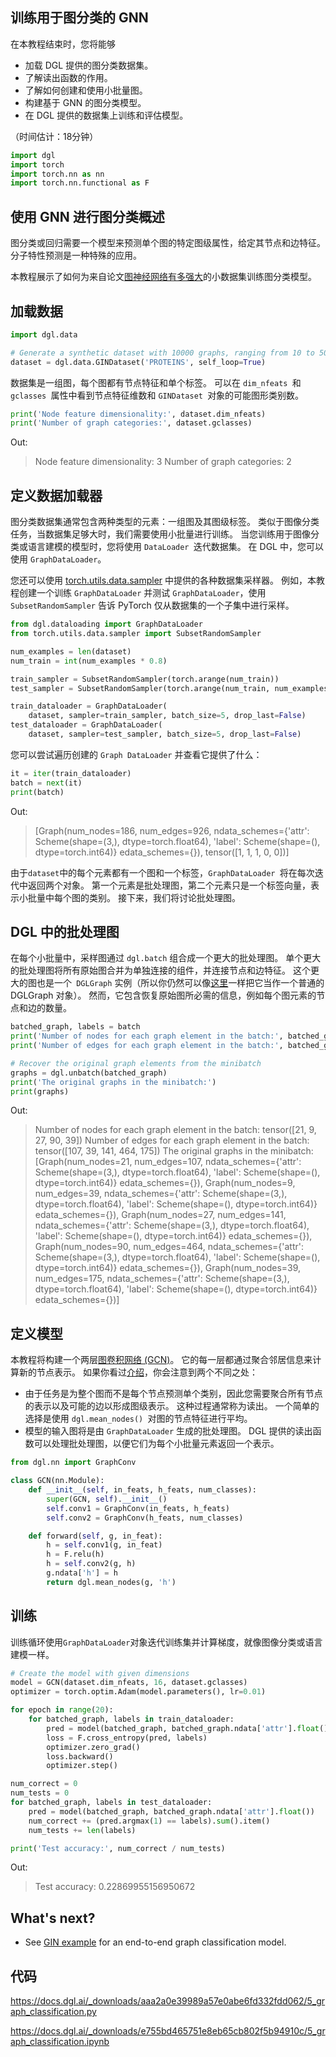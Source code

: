 ## 训练用于图分类的 GNN

在本教程结束时，您将能够

+ 加载 DGL 提供的图分类数据集。
+ 了解读出函数的作用。
+ 了解如何创建和使用小批量图。
+ 构建基于 GNN 的图分类模型。
+ 在 DGL 提供的数据集上训练和评估模型。

（时间估计：18分钟）

```python
import dgl
import torch
import torch.nn as nn
import torch.nn.functional as F
```

## 使用 GNN 进行图分类概述

图分类或回归需要一个模型来预测单个图的特定图级属性，给定其节点和边特征。 分子特性预测是一种特殊的应用。

本教程展示了如何为来自论文[图神经网络有多强大](https://arxiv.org/abs/1810.00826)的小数据集训练图分类模型。

## 加载数据

```python
import dgl.data

# Generate a synthetic dataset with 10000 graphs, ranging from 10 to 500 nodes.
dataset = dgl.data.GINDataset('PROTEINS', self_loop=True)
```

数据集是一组图，每个图都有节点特征和单个标签。 可以在 `dim_nfeats `和 `gclasses `属性中看到节点特征维数和 `GINDataset `对象的可能图形类别数。

```python
print('Node feature dimensionality:', dataset.dim_nfeats)
print('Number of graph categories:', dataset.gclasses)
```

Out:

> Node feature dimensionality: 3
> Number of graph categories: 2

## 定义数据加载器

图分类数据集通常包含两种类型的元素：一组图及其图级标签。 类似于图像分类任务，当数据集足够大时，我们需要使用小批量进行训练。 当您训练用于图像分类或语言建模的模型时，您将使用 `DataLoader `迭代数据集。 在 DGL 中，您可以使用 `GraphDataLoader`。

您还可以使用 [torch.utils.data.sampler](https://pytorch.org/docs/stable/data.html#data-loading-order-and-sampler) 中提供的各种数据集采样器。 例如，本教程创建一个训练 `GraphDataLoader` 并测试 `GraphDataLoader`，使用` SubsetRandomSampler` 告诉 PyTorch 仅从数据集的一个子集中进行采样。

```python
from dgl.dataloading import GraphDataLoader
from torch.utils.data.sampler import SubsetRandomSampler

num_examples = len(dataset)
num_train = int(num_examples * 0.8)

train_sampler = SubsetRandomSampler(torch.arange(num_train))
test_sampler = SubsetRandomSampler(torch.arange(num_train, num_examples))

train_dataloader = GraphDataLoader(
    dataset, sampler=train_sampler, batch_size=5, drop_last=False)
test_dataloader = GraphDataLoader(
    dataset, sampler=test_sampler, batch_size=5, drop_last=False)
```

您可以尝试遍历创建的 `Graph DataLoader` 并查看它提供了什么：

```python
it = iter(train_dataloader)
batch = next(it)
print(batch)
```

Out:

> [Graph(num_nodes=186, num_edges=926,
>       ndata_schemes={'attr': Scheme(shape=(3,), dtype=torch.float64), 'label': Scheme(shape=(), dtype=torch.int64)}
>       edata_schemes={}), tensor([1, 1, 1, 0, 0])]

由于`dataset`中的每个元素都有一个图和一个标签，`GraphDataLoader `将在每次迭代中返回两个对象。 第一个元素是批处理图，第二个元素只是一个标签向量，表示小批量中每个图的类别。 接下来，我们将讨论批处理图。

## DGL 中的批处理图

在每个小批量中，采样图通过 `dgl.batch` 组合成一个更大的批处理图。 单个更大的批处理图将所有原始图合并为单独连接的组件，并连接节点和边特征。 这个更大的图也是一个` DGLGraph` 实例（所以你仍然可以像[这里](https://docs.dgl.ai/tutorials/blitz/2_dglgraph.ipynb)一样把它当作一个普通的 DGLGraph 对象）。 然而，它包含恢复原始图所必需的信息，例如每个图元素的节点和边的数量。

```python
batched_graph, labels = batch
print('Number of nodes for each graph element in the batch:', batched_graph.batch_num_nodes())
print('Number of edges for each graph element in the batch:', batched_graph.batch_num_edges())

# Recover the original graph elements from the minibatch
graphs = dgl.unbatch(batched_graph)
print('The original graphs in the minibatch:')
print(graphs)
```

Out:

> Number of nodes for each graph element in the batch: tensor([21,  9, 27, 90, 39])
> Number of edges for each graph element in the batch: tensor([107,  39, 141, 464, 175])
> The original graphs in the minibatch:
> [Graph(num_nodes=21, num_edges=107,
>       ndata_schemes={'attr': Scheme(shape=(3,), dtype=torch.float64), 'label': Scheme(shape=(), dtype=torch.int64)}
>       edata_schemes={}), Graph(num_nodes=9, num_edges=39,
>       ndata_schemes={'attr': Scheme(shape=(3,), dtype=torch.float64), 'label': Scheme(shape=(), dtype=torch.int64)}
>       edata_schemes={}), Graph(num_nodes=27, num_edges=141,
>       ndata_schemes={'attr': Scheme(shape=(3,), dtype=torch.float64), 'label': Scheme(shape=(), dtype=torch.int64)}
>       edata_schemes={}), Graph(num_nodes=90, num_edges=464,
>       ndata_schemes={'attr': Scheme(shape=(3,), dtype=torch.float64), 'label': Scheme(shape=(), dtype=torch.int64)}
>       edata_schemes={}), Graph(num_nodes=39, num_edges=175,
>       ndata_schemes={'attr': Scheme(shape=(3,), dtype=torch.float64), 'label': Scheme(shape=(), dtype=torch.int64)}
>       edata_schemes={})]

## 定义模型

本教程将构建一个两层[图卷积网络 (GCN)](http://tkipf.github.io/graph-convolutional-networks/)。 它的每一层都通过聚合邻居信息来计算新的节点表示。 如果你看过[介绍](https://docs.dgl.ai/tutorials/blitz/1_introduction.html)，你会注意到两个不同之处：

+ 由于任务是为整个图而不是每个节点预测单个类别，因此您需要聚合所有节点的表示以及可能的边以形成图级表示。 这种过程通常称为读出。 一个简单的选择是使用 `dgl.mean_nodes() `对图的节点特征进行平均。
+ 模型的输入图将是由 `GraphDataLoader` 生成的批处理图。 DGL 提供的读出函数可以处理批处理图，以便它们为每个小批量元素返回一个表示。

```python
from dgl.nn import GraphConv

class GCN(nn.Module):
    def __init__(self, in_feats, h_feats, num_classes):
        super(GCN, self).__init__()
        self.conv1 = GraphConv(in_feats, h_feats)
        self.conv2 = GraphConv(h_feats, num_classes)

    def forward(self, g, in_feat):
        h = self.conv1(g, in_feat)
        h = F.relu(h)
        h = self.conv2(g, h)
        g.ndata['h'] = h
        return dgl.mean_nodes(g, 'h')
```

## 训练

训练循环使用` GraphDataLoader `对象迭代训练集并计算梯度，就像图像分类或语言建模一样。

```python
# Create the model with given dimensions
model = GCN(dataset.dim_nfeats, 16, dataset.gclasses)
optimizer = torch.optim.Adam(model.parameters(), lr=0.01)

for epoch in range(20):
    for batched_graph, labels in train_dataloader:
        pred = model(batched_graph, batched_graph.ndata['attr'].float())
        loss = F.cross_entropy(pred, labels)
        optimizer.zero_grad()
        loss.backward()
        optimizer.step()

num_correct = 0
num_tests = 0
for batched_graph, labels in test_dataloader:
    pred = model(batched_graph, batched_graph.ndata['attr'].float())
    num_correct += (pred.argmax(1) == labels).sum().item()
    num_tests += len(labels)

print('Test accuracy:', num_correct / num_tests)
```

Out:

> Test accuracy: 0.22869955156950672

## What's next?

- See [GIN example](https://github.com/dmlc/dgl/tree/master/examples/pytorch/gin) for an end-to-end graph classification model.

## 代码

https://docs.dgl.ai/_downloads/aaa2a0e39989a57e0abe6fd332fdd062/5_graph_classification.py

https://docs.dgl.ai/_downloads/e755bd465751e8eb65cb802f5b94910c/5_graph_classification.ipynb